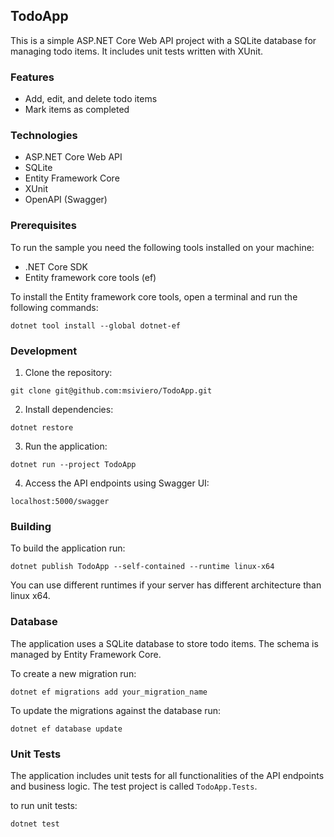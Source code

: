 
## TodoApp

This is a simple ASP.NET Core Web API project with a SQLite database for managing todo items. It includes unit tests written with XUnit.

### Features

* Add, edit, and delete todo items
* Mark items as completed

### Technologies

* ASP.NET Core Web API
* SQLite
* Entity Framework Core
* XUnit
* OpenAPI (Swagger)

### Prerequisites

To run the sample you need the following tools installed on your machine:

* .NET Core SDK
* Entity framework core tools (ef)

To install the Entity framework core tools, open a terminal and run the following commands:

```
dotnet tool install --global dotnet-ef
```

### Development

1. Clone the repository:

```
git clone git@github.com:msiviero/TodoApp.git
```

2. Install dependencies:

```
dotnet restore
```

3. Run the application:

```
dotnet run --project TodoApp
```

4. Access the API endpoints using Swagger UI:

```
localhost:5000/swagger
```

### Building

To build the application run:

```
dotnet publish TodoApp --self-contained --runtime linux-x64
```

You can use different runtimes if your server has different architecture than linux x64.

### Database

The application uses a SQLite database to store todo items. The schema is managed by Entity Framework Core.

To create a new migration run:

```
dotnet ef migrations add your_migration_name
```

To update the migrations against the database run:
```
dotnet ef database update
```

### Unit Tests

The application includes unit tests for all functionalities of the API endpoints and business logic. The test project is called `TodoApp.Tests`.

to run unit tests:
```
dotnet test
```